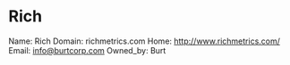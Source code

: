 
# Rich

Name: Rich
Domain: richmetrics.com
Home: http://www.richmetrics.com/
Email: info@burtcorp.com
Owned_by: Burt
